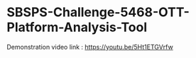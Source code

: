 # SBSPS-Challenge-5468-OTT-Platform-Analysis-Tool

Demonstration video link : https://youtu.be/5Ht1ETGVrfw
